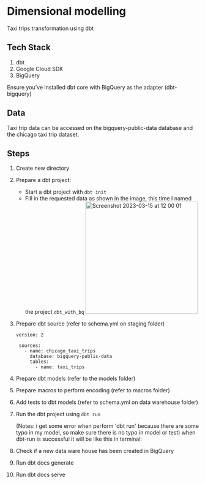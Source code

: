 # Dimensional modelling
Taxi trips transformation using dbt

## Tech Stack
1. dbt
2. Google Cloud SDK
3. BigQuery

Ensure you’ve installed dbt core with BigQuery as the adapter (dbt-bigquery)

## Data
Taxi trip data can be accessed on the bigquery-public-data database and the chicago taxi trip dataset.

## Steps
1. Create new directory
2. Prepare a dbt project:
   - Start a dbt project with `dbt init`
   - Fill in the requested data as shown in the image, this time I named the project `dbt_with_bq`
      <img width="293" alt="Screenshot 2023-03-15 at 12 00 01" src="https://user-images.githubusercontent.com/113230789/225211373-cbcad5b1-497b-4d6d-b294-a5f6cdd8cc31.png">
3. Prepare dbt source (refer to schema.yml on staging folder)
   ```
   version: 2

    sources:
      - name: chicago_taxi_trips
        database: bigquery-public-data
        tables:
          - name: taxi_trips
   ```
4. Prepare dbt models (refer to the models folder)
5. Prepare macros to perform encoding (refer to macros folder)
6. Add tests to dbt models (refer to schema.yml on data warehouse folder)
7. Run the dbt project using `dbt run`

   (Notes: i get some error when perform 'dbt run' because there are some typo in my model, so make sure there is no typo in model or test)
   when dbt-run is successful it will be like this in terminal:
8. Check if a new data ware house has been created in BigQuery
9. Run dbt docs generate
10. Run dbt docs serve
    

